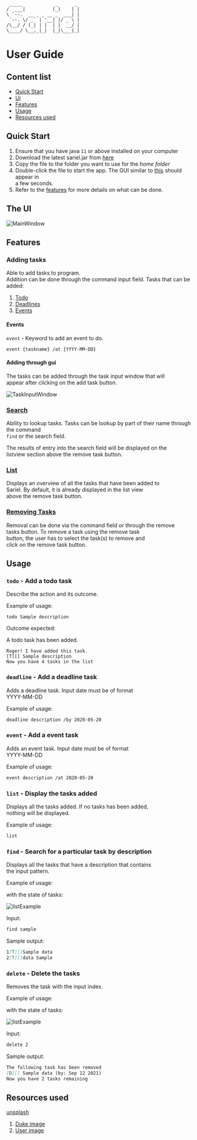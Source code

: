 
     _____            _      _ 
    /  ___|          (_)    | |
    \ `--.  __ _ _ __ _  ___| |
     `--. \/ _` | '__| |/ _ \ |
    /\__/ / (_| | |  | |  __/ |
    \____/ \__,_|_|  |_|\___|_|
    

# User Guide

## Content list
 * [Quick Start](#quick-start)
 * [Ui](#the-ui)
 * [Features](#features)
 * [Usage](#usage)
 * [Resources used](#resources-used)

## Quick Start

 1. Ensure that you have java `11` or above installed on your computer
 1. Download the latest sariel.jar from [here](https://github.com/Gabau/ip/releases)
 1. Copy the file to the folder you want to use for the _home_ _folder_
 1. Double-click the file to start the app. The GUI similar to [this](#the-ui) should appear in  
    a few seconds.
 1. Refer to the [features](#features) for more details on what can be done. 

## The UI

![MainWindow](Ui.png)

## Features 

### Adding tasks

Able to add tasks to program.  
Addition can be done through the command input field.
Tasks that can be added:

 1. [Todo](#todo---add-a-todo-task)
 1. [Deadlines](#deadline---add-a-deadline-task)
 1. [Events](#event---add-a-event-task)


#### Events

`event` - Keyword to add an event to do.

    event {taskname} /at {YYYY-MM-DD}

#### Adding through gui

The tasks can be added through the task input window that will  
appear after clicking on the add task button.

![TaskInputWindow](images/taskInputWindow.png)


### [Search](#find---search-for-a-particular-task-by-description)

Ability to lookup tasks.
Tasks can be lookup by part of their name through the command  
`find` or the search field.  

The results of entry into the search field will be displayed on the  
listview section above the remove task button.


### [List](#list---display-the-tasks-added)

Displays an overview of all the tasks that have been added to  
Sariel. By default, it is already displayed in the list view  
above the remove task button.

### [Removing Tasks](#delete---delete-the-tasks)

Removal can be done via the command field or through the remove  
tasks button. To remove a task using the remove task  
button, the user has to select the task(s) to remove and  
click on the remove task button.

## Usage

### `todo` - Add a todo task

Describe the action and its outcome.

Example of usage: 

`todo Sample description`

Outcome expected:

A todo task has been added.

```
Roger! I have added this task.
[T][] Sample description
Now you have 4 tasks in the list
```

### `deadline` - Add a deadline task

Adds a deadline task. Input date must be of format  
YYYY-MM-DD

Example of usage:

```markdown
deadline description /by 2020-05-20
```


### `event` - Add a event task

Adds an event task. Input date must be of format  
YYYY-MM-DD

Example of usage:

```markdown
event description /at 2020-05-20
```


### `list` - Display the tasks added

Displays all the tasks added. If no tasks has been added,  
nothing will be displayed.

Example of usage:

```markdown
list
```



### `find` - Search for a particular task by description

Displays all the tasks that have a description that contains  
the input pattern.

Example of usage:

with the state of tasks:

![listExample](images/sampleList2.png)

Input:
```markdown
find sample
```

Sample output:

```markdown
1[T][]Sample data
2[T][]data Sample
```

### `delete` - Delete the tasks

Removes the task with the input index.

Example of usage:

with the state of tasks:

![listExample](images/sampleList.png)

Input:
```markdown
delete 2
```

Sample output:

```markdown
The following task has been removed
[D][] Sample data (by: Sep 12 2021)
Now you have 2 tasks remaining
```



## Resources used

[unsplash](https://unsplash.com)
 
 1. [Duke image](https://unsplash.com/photos/E1e6Ucv9ONk)
 1. [User image](https://unsplash.com/photos/-oVaYMgBMbs)